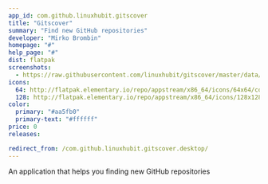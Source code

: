 ```yaml
---
app_id: com.github.linuxhubit.gitscover
title: "Gitscover"
summary: "Find new GitHub repositories"
developer: "Mirko Brombin"
homepage: "#"
help_page: "#"
dist: flatpak
screenshots:
  - https://raw.githubusercontent.com/linuxhubit/gitscover/master/data/screenshot-1.png
icons:
  64: http://flatpak.elementary.io/repo/appstream/x86_64/icons/64x64/com.github.linuxhubit.gitscover.png
  128: http://flatpak.elementary.io/repo/appstream/x86_64/icons/128x128/com.github.linuxhubit.gitscover.png
color:
  primary: "#aa5fb0"
  primary-text: "#ffffff"
price: 0
releases:

redirect_from: /com.github.linuxhubit.gitscover.desktop/
---
```


<p>An application that helps you finding new GitHub repositories</p>